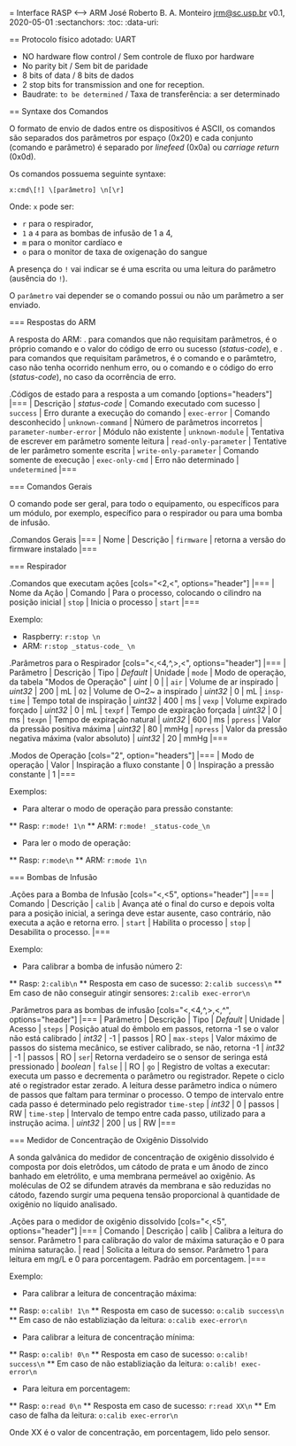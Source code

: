 = Interface RASP <--> ARM
José Roberto B. A. Monteiro <jrm@sc.usp.br>
v0.1, 2020-05-01
:sectanchors:
:toc:
:data-uri:

== Protocolo físico adotado: UART

* NO hardware flow control / Sem controle de fluxo por hardware
* No parity bit / Sem bit de paridade
* 8 bits of data / 8 bits de dados
* 2 stop bits for transmission and one for reception.
* Baudrate: `to be determined` / Taxa de transferência: a ser determinado

== Syntaxe dos Comandos

O formato de envio de dados entre os dispositivos é ASCII, os comandos são separados dos parâmetros por espaço (0x20) e cada conjunto (comando e parâmetro) é separado por _linefeed_ (0x0a) ou _carriage return_ (0x0d).

Os comandos possuema seguinte syntaxe:

`x:cmd\[!] \[parâmetro] \n[\r]`

Onde: `x` pode ser:

* `r` para o respirador,
* `1` a `4` para as bombas de infusão de 1 a 4,
* `m` para o monitor cardíaco e
* `o` para o monitor de taxa de oxigenação do sangue

A presença do `!` vai indicar se é uma escrita ou uma leitura do parâmetro (ausência do `!`).

O `parâmetro` vai depender se o comando possui ou não um parâmetro a ser enviado.

=== Respostas do ARM

A resposta do ARM:
. para comandos que não requisitam parâmetros, é o próprio comando e o valor do código de erro ou sucesso (_status-code_), e
. para comandos que requisitam parâmetros, é o comando e o parâmtetro, caso não tenha ocorrido nenhum erro, ou o comando e o código do erro (_status-code_), no caso da ocorrência de erro.

.Códigos de estado para a resposta a um comando
[options="headers"]
|===
| Descrição | _status-code_
| Comando executado com sucesso | `success`
| Erro durante a execução do comando | `exec-error`
| Comando desconhecido | `unknown-command`
| Número de parâmetros incorretos | `parameter-number-error`
| Módulo não existente | `unknown-module`
| Tentativa de escrever em parâmetro somente leitura | `read-only-parameter`
| Tentative de ler parâmetro somente escrita | `write-only-parameter`
| Comando somente de execução | `exec-only-cmd`
| Erro não determinado | `undetermined`
|===

=== Comandos Gerais

O comando pode ser geral, para todo o equipamento, ou específicos para um módulo, por exemplo, específico para o respirador ou para uma bomba de infusão.

.Comandos Gerais
|===
| Nome | Descrição
| `firmware` | retorna a versão do firmware instalado
|===

=== Respirador

.Comandos que executam ações
[cols="<2,<", options="header"]
|===
| Nome da Ação | Comando
| Para o processo, colocando o cilindro na posição inicial | `stop`
| Inicia o processo | `start`
|===

Exemplo:

* Raspberry: `r:stop \n`
* ARM: `r:stop _status-code_ \n`

.Parâmetros para o Respirador
[cols="<,<4,^,>,<", options="header"]
|===
| Parâmetro | Descrição | Tipo | _Default_ | Unidade
| `mode` | Modo de operação, da tabela "Modos de Operação" | _uint_ | 0 |
| `air` | Volume de ar inspirado | _uint32_ | 200 | mL
| `O2` | Volume de O~2~ a inspirado | _uint32_ | 0 | mL
| `insp-time` | Tempo total de inspiração | _uint32_ | 400 | ms
| `vexp`  | Volume expirado forçado | _uint32_ | 0 | mL
| `texpf` | Tempo de expiração forçada | _uint32_ | 0 | ms
| `texpn` | Tempo de expiração natural | _uint32_ | 600 | ms
| `ppress` | Valor da pressão positiva máxima | _uint32_ | 80 | mmHg
| `npress` | Valor da pressão negativa máxima (valor absoluto) | _uint32_ | 20 | mmHg
|===

.Modos de Operação
[cols="2", option="headers"]
|===
| Modo de operação | Valor
| Inspiração a fluxo constante | 0
| Inspiração a pressão constante | 1
|===

Exemplos:

* Para alterar o modo de operação para pressão constante:

** Rasp: `r:mode! 1\n`
** ARM: `r:mode! _status-code_\n`

* Para ler o modo de operação:

** Rasp: `r:mode\n`
** ARM: `r:mode 1\n`

=== Bombas de Infusão

.Ações para a Bomba de Infusão
[cols="<,<5", options="header"]
|===
| Comando | Descrição
| `calib` | Avança até o final do curso e depois volta para a posição inicial, a seringa deve estar ausente, caso contrário, não executa a ação e retorna erro.
| `start` | Habilita o processo
| `stop` | Desabilita o processo.
|===

Exemplo:

* Para calibrar a bomba de infusão número 2:

** Rasp: `2:calib\n`
** Resposta em caso de sucesso: `2:calib success\n`
** Em caso de não conseguir atingir sensores: `2:calib exec-error\n`

.Parâmetros para as bombas de infusão
[cols="<,<4,^,>,<,^", options="header"]
|===
| Parâmetro | Descrição | Tipo | _Default_ | Unidade | Acesso
| `steps` | Posição atual do êmbolo em passos, retorna -1 se o valor não está calibrado  | _int32_ | -1 | passos | RO
| `max-steps` | Valor máximo de passos do sistema mecânico, se estiver calibrado, se não, retorna -1 | _int32_ | -1 | passos | RO
| `ser`| Retorna verdadeiro se o sensor de seringa está pressionado | _boolean_ | `false` | | RO
| `go` | Registro de voltas a executar: executa um passo e decrementa o parâmetro ou registrador. Repete o ciclo até o registrador estar zerado. A leitura desse parâmetro indica o número de passos que faltam para terminar o processo. O tempo de intervalo entre cada passo é determinado pelo registrador `time-step` | _int32_ | 0 | passos | RW
| `time-step` | Intervalo de tempo entre cada passo, utilizado para a instrução acima. | _uint32_ | 200 | us | RW 
|===

=== Medidor de Concentração de Oxigênio Dissolvido

A sonda galvânica do medidor de concentração de oxigênio dissolvido é composta por dois eletrôdos, um cátodo de prata e um ânodo de zinco banhado em eletrólito, e uma membrana permeável ao oxigênio. As moléculas de O2 se difundem através da membrana e são reduzidas no cátodo, fazendo surgir uma pequena tensão proporcional à quantidade de oxigênio no líquido analisado.

.Ações para o medidor de oxigênio dissolvido
[cols="<,<5", options="header"]
|===
| Comando | Descrição
| calib | Calibra a leitura do sensor. Parâmetro 1 para calibração do valor de máxima saturação e 0 para mínima saturação.
| read	| Solicita a leitura do sensor. Parâmetro 1 para leitura em mg/L e 0 para porcentagem. Padrão em porcentagem.
|===

Exemplo:

* Para calibrar a leitura de concentração máxima:

** Rasp: `o:calib! 1\n`
** Resposta em caso de sucesso: `o:calib success\n`
** Em caso de não establiziação da leitura: `o:calib exec-error\n`

* Para calibrar a leitura de concentração mínima:

** Rasp: `o:calib! 0\n`
** Resposta em caso de sucesso: `o:calib! success\n`
** Em caso de não establiziação da leitura: `o:calib! exec-error\n`

* Para leitura em porcentagem:

** Rasp: `o:read 0\n`
** Resposta em caso de sucesso: `r:read XX\n`
** Em caso de falha da leitura: `o:calib exec-error\n`

Onde XX é o valor de concentração, em porcentagem, lido pelo sensor.

